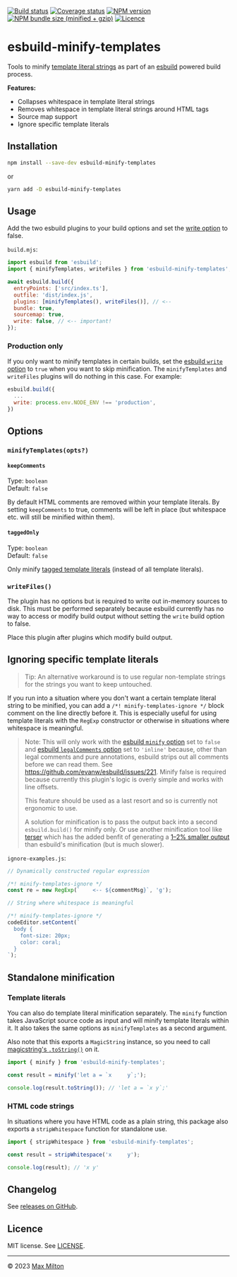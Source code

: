 [![Build status](https://img.shields.io/github/workflow/status/maxmilton/esbuild-minify-templates/ci)](https://github.com/maxmilton/esbuild-minify-templates/actions)
[![Coverage status](https://img.shields.io/codeclimate/coverage/maxmilton/esbuild-minify-templates)](https://codeclimate.com/github/maxmilton/esbuild-minify-templates)
[![NPM version](https://img.shields.io/npm/v/esbuild-minify-templates.svg)](https://www.npmjs.com/package/esbuild-minify-templates)
[![NPM bundle size (minified + gzip)](https://img.shields.io/bundlephobia/minzip/esbuild-minify-templates.svg)](https://bundlephobia.com/result?p=esbuild-minify-templates)
[![Licence](https://img.shields.io/github/license/maxmilton/esbuild-minify-templates.svg)](https://github.com/maxmilton/esbuild-minify-templates/blob/master/LICENSE)

# esbuild-minify-templates

Tools to minify [template literal strings](https://developer.mozilla.org/en-US/docs/Web/JavaScript/Reference/Template_literals) as part of an [esbuild](https://esbuild.github.io/) powered build process.

**Features:**

- Collapses whitespace in template literal strings
- Removes whitespace in template literal strings around HTML tags
- Source map support
- Ignore specific template literals

## Installation

```sh
npm install --save-dev esbuild-minify-templates
```

or

```sh
yarn add -D esbuild-minify-templates
```

## Usage

Add the two esbuild plugins to your build options and set the [write option](https://esbuild.github.io/api/#write) to false.

`build.mjs`:

```js
import esbuild from 'esbuild';
import { minifyTemplates, writeFiles } from 'esbuild-minify-templates';

await esbuild.build({
  entryPoints: ['src/index.ts'],
  outfile: 'dist/index.js',
  plugins: [minifyTemplates(), writeFiles()], // <--
  bundle: true,
  sourcemap: true,
  write: false, // <-- important!
});
```

### Production only

If you only want to minify templates in certain builds, set the [esbuild `write` option](https://esbuild.github.io/api/#write) to `true` when you want to skip minification. The `minifyTemplates` and `writeFiles` plugins will do nothing in this case. For example:

```js
esbuild.build({
  ...
  write: process.env.NODE_ENV !== 'production',
})
```

## Options

### `minifyTemplates(opts?)`

#### `keepComments`

Type: `boolean`  
Default: `false`

By default HTML comments are removed within your template literals. By setting `keepComments` to true, comments will be left in place (but whitespace etc. will still be minified within them).

#### `taggedOnly`

Type: `boolean`  
Default: `false`

Only minify [tagged template literals](https://developer.mozilla.org/en-US/docs/Web/JavaScript/Reference/Template_literals#tagged_templates) (instead of all template literals).

### `writeFiles()`

The plugin has no options but is required to write out in-memory sources to disk. This must be performed separately because esbuild currently has no way to access or modify build output without setting the `write` build option to false.

Place this plugin after plugins which modify build output.

## Ignoring specific template literals

> Tip: An alternative workaround is to use regular non-template strings for the strings you want to keep untouched.

If you run into a situation where you don't want a certain template literal string to be minified, you can add a `/*! minify-templates-ignore */` block comment on the line directly before it. This is especially useful for using template literals with the `RegExp` constructor or otherwise in situations where whitespace is meaningful.

> Note: This will only work with the [esbuild `minify` option](https://esbuild.github.io/api/#minify) set to `false` and [esbuild `legalComments` option](https://esbuild.github.io/api/#legal-comments) set to `'inline'` because, other than legal comments and pure annotations, esbuild strips out all comments before we can read them. See <https://github.com/evanw/esbuild/issues/221>. Minify false is required because currently this plugin's logic is overly simple and works with line offsets.
>
> This feature should be used as a last resort and so is currently not ergonomic to use.
>
> A solution for minification is to pass the output back into a second `esbuild.build()` for minify only. Or use another minification tool like [terser](https://github.com/terser/terser) which has the added benfit of generating a [1–2% smaller output](https://github.com/privatenumber/minification-benchmarks#-results) than esbuild's minification (but is much slower).

`ignore-examples.js`:

```js
// Dynamically constructed regular expression

/*! minify-templates-ignore */
const re = new RegExp(`    <-- ${commentMsg}`, 'g');

// String where whitespace is meaningful

/*! minify-templates-ignore */
codeEditor.setContent(`
  body {
    font-size: 20px;
    color: coral;
  }
`);
```

## Standalone minification

### Template literals

You can also do template literal minification separately. The `minify` function takes JavaScript source code as input and will minify template literals within it. It also takes the same options as `minifyTemplates` as a second argument.

Also note that this exports a `MagicString` instance, so you need to call [magicstring's `.toString()`](https://github.com/Rich-Harris/magic-string#stostring) on it.

```js
import { minify } from 'esbuild-minify-templates';

const result = minify('let a = `x     y`;');

console.log(result.toString()); // 'let a = `x y`;'
```

### HTML code strings

In situations where you have HTML code as a plain string, this package also exports a `stripWhitespace` function for standalone use.

```js
import { stripWhitespace } from 'esbuild-minify-templates';

const result = stripWhitespace('x     y');

console.log(result); // 'x y'
```

## Changelog

See [releases on GitHub](https://github.com/maxmilton/esbuild-minify-templates/releases).

## Licence

MIT license. See [LICENSE](https://github.com/maxmilton/esbuild-minify-templates/blob/master/LICENSE).

---

© 2023 [Max Milton](https://maxmilton.com)
